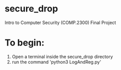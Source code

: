 # secure_drop
Intro to Computer Security (COMP.2300) Final Project

# To begin: 
1) Open a terminal inside the secure_drop directory
2) run the command 'python3 LogAndReg.py' 
